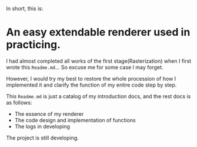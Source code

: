 In short, this is:

# An easy extendable renderer used in practicing.

I had almost completed all works of the first stage(Rasterization) when I first wrote this `Readme.md`... So excuse me for some case I may forget.  

However, I would try my best to restore the whole procession of how I implemented it and clarify the function of my entire code step by step.  

This `Readme.md` is just a catalog of my introduction docs, and the rest docs is as follows:  

- The essence of my renderer
- The code design and implementation of functions
- The logs in developing

The project is still developing.  